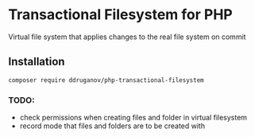 # Transactional Filesystem for PHP

Virtual file system that applies changes to the real file system on commit

## Installation

`composer require ddruganov/php-transactional-filesystem`

### TODO:

-   check permissions when creating files and folder in virtual filesystem
-   record mode that files and folders are to be created with
